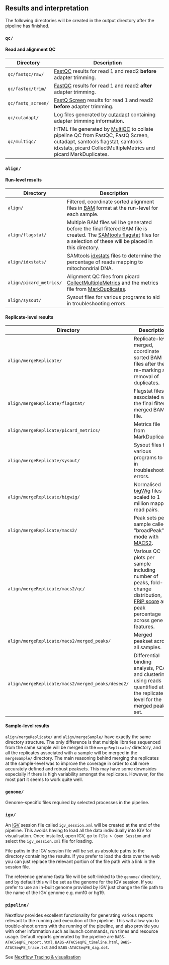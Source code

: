 
## Results and interpretation

The following directories will be created in the output directory after the pipeline has finished.

### `qc/`

#### Read and alignment QC

| Directory          | Description                                                                                                                                                                                                       |
|--------------------|-------------------------------------------------------------------------------------------------------------------------------------------------------------------------------------------------------------------|
| `qc/fastqc/raw/`   | [FastQC](https://www.bioinformatics.babraham.ac.uk/projects/fastqc/) results for read 1 and read2 **before** adapter trimming.                                                                                    |
| `qc/fastqc/trim/`  | [FastQC](https://www.bioinformatics.babraham.ac.uk/projects/fastqc/) results for read 1 and read2 **after** adapter trimming.                                                                                     |
| `qc/fastq_screen/` | [FastQ Screen](https://www.bioinformatics.babraham.ac.uk/projects/fastq_screen/) results for read 1 and read2 **before** adapter trimming.                                                                        |
| `qc/cutadapt/`     | Log files generated by [cutadapt](http://cutadapt.readthedocs.io/en/stable/installation.html) containing adapter trimming information.                                                                            |
| `qc/multiqc/`      | HTML file generated by [MultiQC](http://multiqc.info/) to collate pipeline QC from FastQC, FastQ Screen, cutadapt, samtools flagstat, samtools idxstats, picard CollectMultipleMetrics and picard MarkDuplicates. |

### `align/`

#### Run-level results

| Directory               | Description                                                                                                                                                                                                                                 |
|-------------------------|---------------------------------------------------------------------------------------------------------------------------------------------------------------------------------------------------------------------------------------------|
| `align/`                | Filtered, coordinate sorted alignment files in [BAM](https://samtools.github.io/hts-specs/SAMv1.pdf) format at the run-level for each sample.                                                                                               |
| `align/flagstat/`       | Multiple BAM files will be generated before the final filtered BAM file is created. The [SAMtools flagstat](http://www.htslib.org/doc/samtools.html) files for a selection of these will be placed in this directory.                       |
| `align/idxstats/`       | SAMtools [idxstats](http://www.htslib.org/doc/samtools.html) files to determine the percentage of reads mapping to mitochondrial DNA.                                                                                                       |
| `align/picard_metrics/` | Alignment QC files from picard [CollectMultipleMetrics](https://broadinstitute.github.io/picard/command-line-overview.html) and the metrics file from [MarkDuplicates](https://broadinstitute.github.io/picard/command-line-overview.html). |
| `align/sysout/`         | Sysout files for various programs to aid in troubleshooting errors.                                                                                                                                                                         |

#### Replicate-level results

| Directory                                                    | Description                                                                                                                                                                                       |
|--------------------------------------------------------------|---------------------------------------------------------------------------------------------------------------------------------------------------------------------------------------------------|
| `align/mergeReplicate/`                                      | Replicate-level, merged, coordinate sorted BAM files after the re-marking and removal of duplicates.                                                                                              |
| `align/mergeReplicate/flagstat/`                             | Flagstat files associated with the final filtered merged BAM file.                                                                                                                                |
| `align/mergeReplicate/picard_metrics/`                       | Metrics file from MarkDuplicates.                                                                                                                                                                 |
| `align/mergeReplicate/sysout/`                               | Sysout files for various programs to aid in troubleshooting errors.                                                                                                                               |
| `align/mergeReplicate/bigwig/`                               | Normalised [bigWig](https://genome.ucsc.edu/goldenpath/help/bigWig.html) files scaled to 1 million mapped read pairs.                                                                             |
| `align/mergeReplicate/macs2/`                                | Peak sets per sample called in "broadPeak" mode with [MACS2](https://github.com/taoliu/MACS).                                                                                                     |
| `align/mergeReplicate/macs2/qc/`                             | Various QC plots per sample including number of peaks, fold-change distribution, [FRiP score](https://genome.cshlp.org/content/22/9/1813.full.pdf+html) and peak percentage across gene features. |
| `align/mergeReplicate/macs2/merged_peaks/`                   | Merged peakset across all samples.                                                                                                                                                                |
| `align/mergeReplicate/macs2/merged_peaks/deseq2/`            | Differential binding analysis, PCA and clustering using reads quantified at the replicate-level for the merged peak set.                                                                          |

#### Sample-level results

`align/mergeReplicate/` and `align/mergeSample/` have exactly the same directory structure. The only difference is that multiple libraries sequenced from the same sample will be merged in the `mergeReplicate/` directory, and all the replicates associated with a sample will be merged in the `mergeSample/` directory. The main reasoning behind merging the replicates at the sample-level was to improve the coverage in order to call more accurately defined and robust peaksets. This may have some downsides especially if there is high variability amongst the replicates. However, for the most part it seems to work quite well.

### `genome/`

Genome-specific files required by selected processes in the pipeline.

### `igv/`

An [IGV](https://software.broadinstitute.org/software/igv/) session file called `igv_session.xml` will be created at the end of the pipeline. This avoids having to load all the data individually into IGV for visualisation. Once installed, open IGV, go to `File > Open Session` and select the `igv_session.xml` file for loading.

File paths in the IGV session file will be set as absolute paths to the directory containing the results. If you prefer to load the data over the web you can just replace the relevant portion of the file path with a link in the session file.

The reference genome fasta file will be soft-linked to the `genome/` directory, and by default this will be set as the genome for the IGV session. If you prefer to use an in-built genome provided by IGV just change the file path to the name of the IGV genome e.g. mm10 or hg19.   

### `pipeline/`

Nextflow provides excellent functionality for generating various reports relevant to the running and execution of the pipeline. This will allow you to trouble-shoot errors with the running of the pipeline, and also provide you with other information such as launch commands, run times and resource usage. Default reports generated by the pipeline are `BABS-ATACSeqPE_report.html`, `BABS-ATACSeqPE_timeline.html`, `BABS-ATACSeqPE_trace.txt` and `BABS-ATACSeqPE_dag.dot`.

See [Nextflow Tracing & visualisation](https://www.nextflow.io/docs/latest/tracing.html)

<!---
Add information about specific files that will need to be used from results i.e. merged peaks, differential results
Add information about multiqc
Put small line below each section in align to explain files in that directory
alignments, peaks, differential analysis & QC
-->
